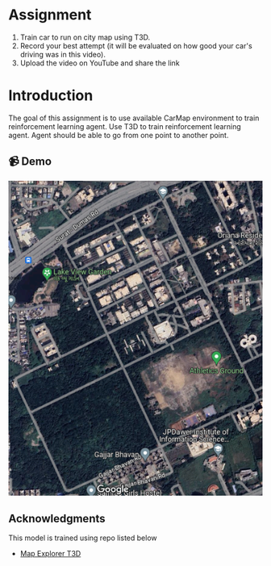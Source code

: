 # Assignment
1. Train car to run on city map using T3D.
2. Record your best attempt (it will be evaluated on how good your car's driving was in this video).
3. Upload the video on YouTube and share the link

# Introduction
The goal of this assignment is to use available CarMap environment to train reinforcement learning
agent. Use T3D to train reinforcement learning agent. Agent should be able to go from one point to
another point.

## :video_camera: Demo
[![Map Explorer](./images/SVNIT_map.png)](./images/map_explorer_T3D.mp4)

## Acknowledgments
This model is trained using repo listed below
* [Map Explorer T3D](https://github.com/AkashDataScience/map_explorer_T3D)